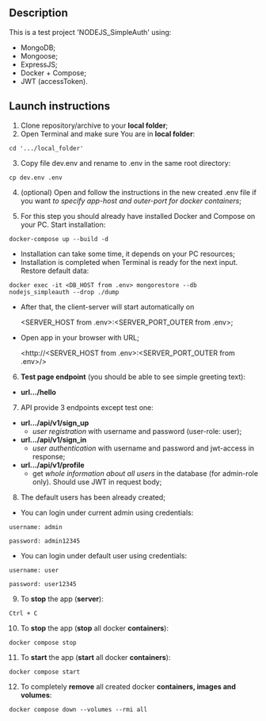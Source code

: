 ## Description

This is a test project 'NODEJS_SimpleAuth' using:

- MongoDB;
- Mongoose;
- ExpressJS;
- Docker + Compose;
- JWT (accessToken).

## Launch instructions

1. Clone repository/archive to your **local folder**;
2. Open Terminal and make sure You are in **local folder**:

```
cd '.../local_folder'
```

3. Copy file dev.env and rename to .env in the same root directory:

```
cp dev.env .env
```

4. (optional) Open and follow the instructions in the new created .env file if you want *to specify app-host and outer-port for docker containers*;

5. For this step you should already have installed Docker and Compose on your PC. Start installation:

```
docker-compose up --build -d
```

- Installation can take some time, it depends on your PC resources;
- Installation is completed when Terminal is ready for the next input. Restore default data:

```
docker exec -it <DB_HOST from .env> mongorestore --db nodejs_simpleauth --drop ./dump
```

- After that, the client-server will start automatically on

    <SERVER_HOST from .env>:<SERVER_PORT_OUTER from .env>;
- Open app in your browser with URL;

    <http://<SERVER_HOST from .env>:<SERVER_PORT_OUTER from .env>/>

6. **Test page endpoint** (you should be able to see simple greeting text):

- **url.../hello**

7. API provide 3 endpoints except test one:

- **url.../api/v1/sign_up**
  - *user registration* with username and password (user-role: user);
- **url.../api/v1/sign_in**
  - *user authentication* with username and password and jwt-access in response;
- **url.../api/v1/profile**
  - get *whole information about all users* in the database (for admin-role only). Should use JWT in request body;

8. The default users has been already created;

- You can login under current admin using credentials:

```
username: admin

password: admin12345
```

- You can login under default user using credentials:

```
username: user

password: user12345
```

9. To **stop** the app (**server**):

```
Ctrl + C
```

10. To **stop** the app (**stop** all docker **containers**):

```
docker compose stop
```

11. To **start** the app (**start** all docker **containers**):

```
docker compose start
```

12. To completely **remove** all created docker **containers, images and volumes**:

```
docker compose down --volumes --rmi all
```
